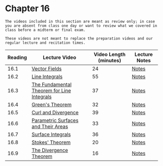 Chapter 16
============================

```{warning}
The videos included in this section are meant as review only; in case you are absent from class one day or want to review what we covered in class before a midterm or final exam.

These videos are not meant to replace the preparation videos and our regular lecture and recitation times. 
```

|Reading|Lecture Video|Video Length (minutes)|Lecture Notes|
| --- | --- | --- | --- |
|16.1|[Vector Fields](https://ub.hosted.panopto.com/Panopto/Pages/Viewer.aspx?id=d70e4f75-b9b1-4480-a9d0-a90a003cabdb)|24|[Notes](https://buffalo.box.com/s/kwgy2u58mmuyesvsfuppwrvrkvspxktr)|
|16.2|[Line Integrals](https://ub.hosted.panopto.com/Panopto/Pages/Viewer.aspx?id=403cbe73-2fe5-4a86-84a1-a90a003d068b)|55|[Notes](https://buffalo.box.com/s/qldfl6570qndhp2rbd15u1po0549wqpn)|
|16.3|[The Fundamental Theorem for Line Integrals](https://ub.hosted.panopto.com/Panopto/Pages/Viewer.aspx?id=48eff082-49ff-4de2-90af-a90a003d28f3)|37|[Notes](https://buffalo.box.com/s/rbvwp49vefwfqosksiuiuycjf1kr0wz7)|
|16.4|[Green's Theorem](https://ub.hosted.panopto.com/Panopto/Pages/Viewer.aspx?id=c95a7aed-59df-43ed-9a4d-a90a003d59f3)|32|[Notes](https://buffalo.box.com/s/t82yqq9ex1qyk2wbzk776j9eooiondb4)|
|16.5|[Curl and Divergence](https://ub.hosted.panopto.com/Panopto/Pages/Viewer.aspx?id=a7053378-06a9-4bdf-8e6f-a90a003d9088)|39|[Notes](https://buffalo.box.com/s/sy60shb6xk945w2wb0emoe7qx8ka59j2)|
|16.6|[Parametric Surfaces and Their Areas](https://ub.hosted.panopto.com/Panopto/Pages/Viewer.aspx?id=fe904249-7b32-443a-bec6-a90a003dffb1)|33|[Notes](https://buffalo.box.com/s/83rfc18gawkf4epfwc141mj804838y3x)|
|16.7|[Surface Integrals](https://ub.hosted.panopto.com/Panopto/Pages/Viewer.aspx?id=17784197-0775-4e67-a4c0-a90a003e47ee)|36|[Notes](https://buffalo.box.com/s/m60xn36lkcfxzgjjdojub7d8e271mvdy)|
|16.8|[Stokes' Theorem](https://ub.hosted.panopto.com/Panopto/Pages/Viewer.aspx?id=af518710-7680-4026-ac91-a90a003e817b)|20|[Notes](https://buffalo.box.com/s/75d230ovp502htk2zadd9uft2706mjoy)|
|16.9|[The Divergence Theorem](https://ub.hosted.panopto.com/Panopto/Pages/Viewer.aspx?id=2af8c3f2-4166-4e10-9153-a90a003ec4f2)|16|[Notes](https://buffalo.box.com/s/7541nvnpdkclf3fkgihnyevf9rig9l12)|
